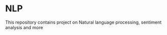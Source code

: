 # NLP
This repository contains project on Natural language processing, sentiment analysis and more



